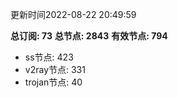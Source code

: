 更新时间2022-08-22 20:49:59

**总订阅: 73**
**总节点: 2843**
**有效节点: 794**
- ss节点: 423
- v2ray节点: 331
- trojan节点: 40
